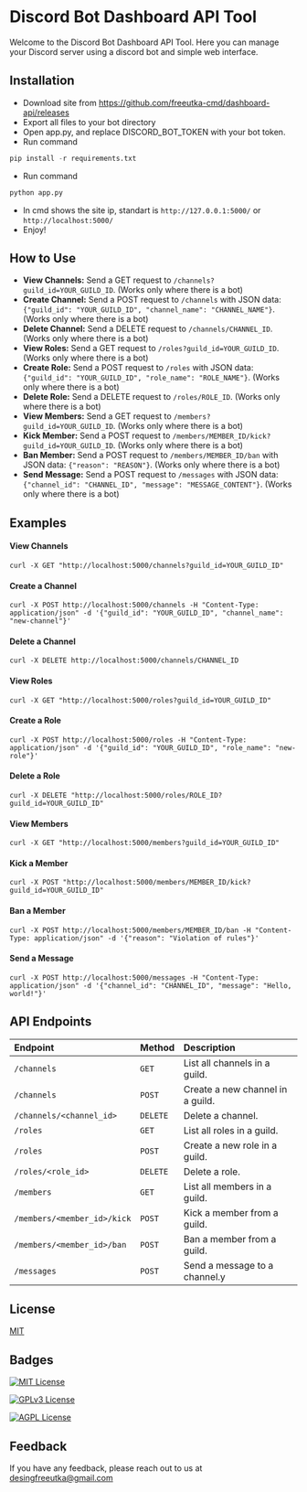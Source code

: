 # Discord Bot Dashboard API Tool

Welcome to the Discord Bot Dashboard API Tool. Here you can manage your Discord server using a discord bot and simple web interface.




## Installation

- Download site from https://github.com/freeutka-cmd/dashboard-api/releases
- Export all files to your bot directory
- Open app.py, and replace DISCORD_BOT_TOKEN with your bot token.
- Run command
```py
pip install -r requirements.txt
```
- Run command
```py
python app.py
```
- In cmd shows the site ip, standart is ```http://127.0.0.1:5000/``` or ```http://localhost:5000/```
- Enjoy!
    
## How to Use

- **View Channels:** Send a GET request to ```/channels?guild_id=YOUR_GUILD_ID```. (Works only where there is a bot)
- **Create Channel:** Send a POST request to ```/channels``` with JSON data: ```{"guild_id": "YOUR_GUILD_ID", "channel_name": "CHANNEL_NAME"}```. (Works only where there is a bot)
- **Delete Channel:** Send a DELETE request to ```/channels/CHANNEL_ID```. (Works only where there is a bot)
- **View Roles:** Send a GET request to ```/roles?guild_id=YOUR_GUILD_ID```. (Works only where there is a bot)
- **Create Role:** Send a POST request to ```/roles``` with JSON data: ```{"guild_id": "YOUR_GUILD_ID", "role_name": "ROLE_NAME"}```. (Works only where there is a bot)
- **Delete Role:** Send a DELETE request to ```/roles/ROLE_ID```. (Works only where there is a bot)
- **View Members:** Send a GET request to ```/members?guild_id=YOUR_GUILD_ID```. (Works only where there is a bot)
- **Kick Member:** Send a POST request to ```/members/MEMBER_ID/kick?guild_id=YOUR_GUILD_ID```. (Works only where there is a bot)
- **Ban Member:** Send a POST request to ```/members/MEMBER_ID/ban``` with JSON data: ```{"reason": "REASON"}```. (Works only where there is a bot)
- **Send Message:** Send a POST request to ```/messages``` with JSON data: ```{"channel_id": "CHANNEL_ID", "message": "MESSAGE_CONTENT"}```. (Works only where there is a bot)

## Examples

#### View Channels

`curl -X GET "http://localhost:5000/channels?guild_id=YOUR_GUILD_ID"`

#### Create a Channel

`curl -X POST http://localhost:5000/channels -H "Content-Type: application/json" -d '{"guild_id": "YOUR_GUILD_ID", "channel_name": "new-channel"}'`

#### Delete a Channel

`curl -X DELETE http://localhost:5000/channels/CHANNEL_ID`

#### View Roles

`curl -X GET "http://localhost:5000/roles?guild_id=YOUR_GUILD_ID"`

#### Create a Role

`curl -X POST http://localhost:5000/roles -H "Content-Type: application/json" -d '{"guild_id": "YOUR_GUILD_ID", "role_name": "new-role"}'`

#### Delete a Role

`curl -X DELETE "http://localhost:5000/roles/ROLE_ID?guild_id=YOUR_GUILD_ID"`

#### View Members

`curl -X GET "http://localhost:5000/members?guild_id=YOUR_GUILD_ID"`

#### Kick a Member

`curl -X POST "http://localhost:5000/members/MEMBER_ID/kick?guild_id=YOUR_GUILD_ID"`

#### Ban a Member

`curl -X POST http://localhost:5000/members/MEMBER_ID/ban -H "Content-Type: application/json" -d '{"reason": "Violation of rules"}'`

#### Send a Message

`curl -X POST http://localhost:5000/messages -H "Content-Type: application/json" -d '{"channel_id": "CHANNEL_ID", "message": "Hello, world!"}'`


## API Endpoints

| Endpoint | Method     | Description                |
| :-------- | :------- | :------------------------- |
| `/channels` | `GET` | List all channels in a guild. |
| `/channels` | `POST` | Create a new channel in a guild. |
| `/channels/<channel_id>` | `DELETE` | Delete a channel. |
| `/roles` | `GET` | List all roles in a guild. |
| `/roles` | `POST` | Create a new role in a guild. |
| `/roles/<role_id>` | `DELETE` | Delete a role. |
| `/members` | `GET` | List all members in a guild. |
| `/members/<member_id>/kick` | `POST` | Kick a member from a guild. |
| `/members/<member_id>/ban` | `POST` | Ban a member from a guild. |
| `/messages` | `POST` | Send a message to a channel.y |


## License

[MIT](https://choosealicense.com/licenses/mit/)


## Badges

[![MIT License](https://img.shields.io/badge/License-MIT-green.svg)](https://choosealicense.com/licenses/mit/)

[![GPLv3 License](https://img.shields.io/badge/License-GPL%20v3-yellow.svg)](https://opensource.org/licenses/)

[![AGPL License](https://img.shields.io/badge/license-AGPL-blue.svg)](http://www.gnu.org/licenses/agpl-3.0)


## Feedback

If you have any feedback, please reach out to us at desingfreeutka@gmail.com

